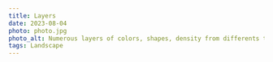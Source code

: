 ```yaml
---
title: Layers
date: 2023-08-04
photo: photo.jpg
photo_alt: Numerous layers of colors, shapes, density from differents types of plants
tags: Landscape
---
```

